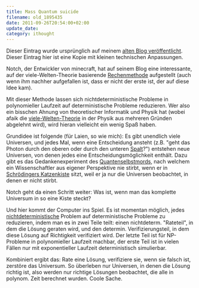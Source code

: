 ```yaml
---
title: Mass Quantum suicide
filename: old_1895435
date: 2011-09-26T20:54:00+02:00
update_date:
category: ithought
---
```

Dieser Eintrag wurde ursprünglich auf meinem [alten Blog veröffentlicht](https://stu.blogger.de/stories/1895435/). Dieser Eintrag hier ist eine Kopie mit kleinen technischen Anpassungen.

Notch, der Entwickler von minecraft, hat auf seinem Blog eine interessante, auf der viele-Welten-Theorie basierende [Rechenmethode](http://notch.tumblr.com/) aufgestellt (auch wenn ihm nachher aufgefallen ist, dass er nicht der erste ist, der auf diese Idee kam).

Mit dieser Methode lassen sich nichtdeterministische Probleme in polynomieller Laufzeit auf deterministische Probleme reduzieren. Wer also ein bisschen Ahnung von theoretischer Informatik und Physik hat (wobei afaik die [viele-Welten-Theorie](http://de.wikipedia.org/wiki/Viele-Welten-Interpretation) in der Physik aus mehreren Gründen abgelehnt wird), wird hieran vielleicht ein wenig Spaß haben.

Grundidee ist folgende (für Laien, so wie mich): Es gibt unendlich viele Universen, und jedes Mal, wenn eine Entscheidung ansteht (z.B. "geht das Photon durch den oberen oder durch den unteren [Spalt](http://de.wikipedia.org/wiki/Doppelspaltexperiment)?") entstehen neue Universen, von denen jedes eine Entscheidungsmöglichkeit enthält. Dazu gibt es das Gedankenexperiment des [Quantenselbstmords](http://de.wikipedia.org/wiki/Quantenselbstmord), nach welchem ein Wissenschaftler aus eigener Perspektive nie stirbt, wenn er in [Schrödingers Katzenkiste](http://de.wikipedia.org/wiki/Schr%C3%B6dingers_Katze) sitzt, weil er ja nur die Universen beobachtet, in denen er nicht stirbt.

Notch geht da einen Schritt weiter: Was ist, wenn man das komplette Universum in so eine Kiste steckt?

Und hier kommt der Computer ins Spiel. Es ist momentan möglich, jedes [nichtdeterministische](http://de.wikipedia.org/wiki/Nichtdeterminismus) Problem auf deterministische Probleme zu reduzieren, indem man es in zwei Teile teilt: einen nichtdeterm. "Rateteil", in dem die Lösung geraten wird, und den determin. Verifizierungsteil, in dem diese Lösung auf Richtigkeit verifiziert wird. Der letzte Teil ist für NP-Probleme in polynomieller Laufzeit machbar, der erste Teil ist in vielen Fällen nur mit exponentieller Laufzeit deterministisch simulierbar.

Kombiniert ergibt das: Rate eine Lösung, verifiziere sie, wenn sie falsch ist, zerstöre das Universum. So überleben nur Universen, in denen die Lösung richtig ist, also werden nur richtige Lösungen beobachtet, die alle in polynom. Zeit berechnet wurden. Coole Sache.
